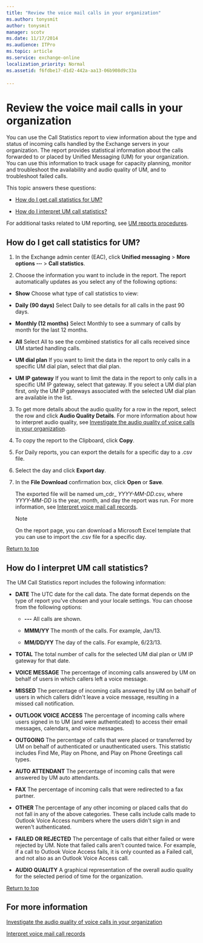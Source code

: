 ```yaml
---
title: "Review the voice mail calls in your organization"
ms.author: tonysmit
author: tonysmit
manager: scotv
ms.date: 11/17/2014
ms.audience: ITPro
ms.topic: article
ms.service: exchange-online
localization_priority: Normal
ms.assetid: f6fdbe17-d1d2-442a-aa13-06b908d9c33a

---
```


# Review the voice mail calls in your organization
You can use the Call Statistics report to view information about the type and status of incoming calls handled by the Exchange servers in your organization. The report provides statistical information about the calls forwarded to or placed by Unified Messaging (UM) for your organization. You can use this information to track usage for capacity planning, monitor and troubleshoot the availability and audio quality of UM, and to troubleshoot failed calls. 
  
This topic answers these questions:
  
- [How do I get call statistics for UM?](#howto.md)
    
- [How do I interpret UM call statistics?](#interpret.md)
    
For additional tasks related to UM reporting, see [UM reports procedures](um-reports-procedures.md).
  
## How do I get call statistics for UM?
<a name="howto"> </a>

1. In the Exchange admin center (EAC), click **Unified messaging** \> **More options** ![More Options Icon](../../media/ITPro_EAC_MoreOptionsIcon.gif) \> **Call statistics**.
    
2. Choose the information you want to include in the report. The report automatically updates as you select any of the following options:
    
  - **Show** Choose what type of call statistics to view: 
    
  - **Daily (90 days)** Select Daily to see details for all calls in the past 90 days. 
    
  - **Monthly (12 months)** Select Monthly to see a summary of calls by month for the last 12 months. 
    
  - **All** Select All to see the combined statistics for all calls received since UM started handling calls. 
    
  - **UM dial plan** If you want to limit the data in the report to only calls in a specific UM dial plan, select that dial plan. 
    
  - **UM IP gateway** If you want to limit the data in the report to only calls in a specific UM IP gateway, select that gateway. If you select a UM dial plan first, only the UM IP gateways associated with the selected UM dial plan are available in the list. 
    
3. To get more details about the audio quality for a row in the report, select the row and click **Audio Quality Details**. For more information about how to interpret audio quality, see [Investigate the audio quality of voice calls in your organization](audio-quality-of-voice-calls-in-organization.md).
    
4. To copy the report to the Clipboard, click **Copy**.
    
5. For Daily reports, you can export the details for a specific day to a .csv file.
    
1. Select the day and click **Export day**.
    
2. In the **File Download** confirmation box, click **Open** or **Save**.
    
    The exported file will be named um_cdr_ _YYYY-MM-DD_.csv, where _YYYY-MM-DD_ is the year, month, and day the report was run. For more information, see [Interpret voice mail call records](interpret-voice-mail-call-records.md).
    
    > [!NOTE]
    > On the report page, you can download a Microsoft Excel template that you can use to import the .csv file for a specific day. 
  
[Return to top](#Introduction.md)
  
## How do I interpret UM call statistics?
<a name="interpret"> </a>

The UM Call Statistics report includes the following information:
  
- **DATE** The UTC date for the call data. The date format depends on the type of report you've chosen and your locale settings. You can choose from the following options: 
    
  - **---** All calls are shown. 
    
  - **MMM/YY** The month of the calls. For example, Jan/13. 
    
  - **MM/DD/YY** The day of the calls. For example, 6/23/13. 
    
- **TOTAL** The total number of calls for the selected UM dial plan or UM IP gateway for that date. 
    
- **VOICE MESSAGE** The percentage of incoming calls answered by UM on behalf of users in which callers left a voice message. 
    
- **MISSED** The percentage of incoming calls answered by UM on behalf of users in which callers didn't leave a voice message, resulting in a missed call notification. 
    
- **OUTLOOK VOICE ACCESS** The percentage of incoming calls where users signed in to UM (and were authenticated) to access their email messages, calendars, and voice messages. 
    
- **OUTGOING** The percentage of calls that were placed or transferred by UM on behalf of authenticated or unauthenticated users. This statistic includes Find Me, Play on Phone, and Play on Phone Greetings call types. 
    
- **AUTO ATTENDANT** The percentage of incoming calls that were answered by UM auto attendants. 
    
- **FAX** The percentage of incoming calls that were redirected to a fax partner. 
    
- **OTHER** The percentage of any other incoming or placed calls that do not fall in any of the above categories. These calls include calls made to Outlook Voice Access numbers where the users didn't sign in and weren't authenticated. 
    
- **FAILED OR REJECTED** The percentage of calls that either failed or were rejected by UM. Note that failed calls aren't counted twice. For example, if a call to Outlook Voice Access fails, it is only counted as a Failed call, and not also as an Outlook Voice Access call. 
    
- **AUDIO QUALITY** A graphical representation of the overall audio quality for the selected period of time for the organization. 
    
[Return to top](#Introduction.md)
  
## For more information
<a name="fmi"> </a>

[Investigate the audio quality of voice calls in your organization](audio-quality-of-voice-calls-in-organization.md)
  
[Interpret voice mail call records](interpret-voice-mail-call-records.md)
  

